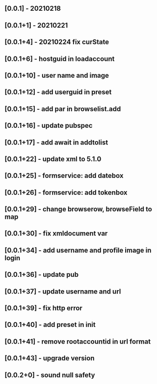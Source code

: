 ## [0.0.1] - 20210218
## [0.0.1+1] - 20210221
## [0.0.1+4] - 20210224 fix curState
## [0.0.1+6] - hostguid in loadaccount
## [0.0.1+10] - user name and image
## [0.0.1+12] - add userguid in preset
## [0.0.1+15] - add par in browselist.add
## [0.0.1+16] - update pubspec
## [0.0.1+17] - add await in addtolist 
## [0.0.1+22] - update xml to 5.1.0
## [0.0.1+25] - formservice: add datebox
## [0.0.1+26] - formservice: add tokenbox
## [0.0.1+29] - change browserow, browseField to map
## [0.0.1+30] - fix xmldocument var
## [0.0.1+34] - add username and profile image in login
## [0.0.1+36] - update pub
## [0.0.1+37] - update username and url
## [0.0.1+39] - fix http error
## [0.0.1+40] - add preset in init
## [0.0.1+41] - remove rootaccountid in url format
## [0.0.1+43] - upgrade version
## [0.0.2+0] - sound null safety

